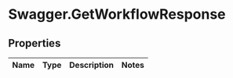 # Swagger.GetWorkflowResponse

## Properties
Name | Type | Description | Notes
------------ | ------------- | ------------- | -------------


